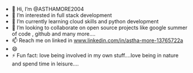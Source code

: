 - 👋 Hi, I’m @ASTHAMORE2004
- 👀 I’m interested in full stack development 
- 🌱 I’m currently learning cloud skills and python development 
- 💞️ I’m looking to collaborate on open source projects like google summer of code , github and many more....
- 📫 Reach me on linked in www.linkedin.com/in/astha-more-13765722a
- 😄
- ⚡ Fun fact: love being involved in my own stuff....love being in nature and spend time in leisure....

<!---
ASTHAMORE2004/ASTHAMORE2004 is a ✨ special ✨ repository because its `README.md` (this file) appears on your GitHub profile.
You can click the Preview link to take a look at your changes.
--->
